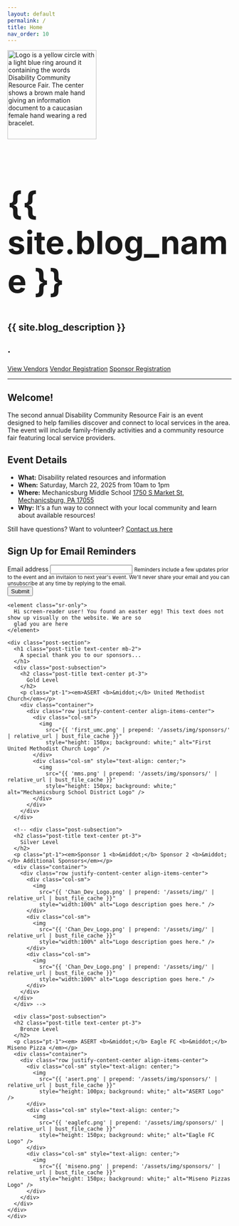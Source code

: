 ```yaml
---
layout: default
permalink: /
title: Home
nav_order: 10
---
```


<div class="header-bar">
  <img src="{{ site.logo | prepend: '/assets/img/' | relative_url | bust_file_cache }}" class="mb-4" style="height:200px" alt="Logo is a yellow circle with a light blue ring around it containing the words Disability Community Resource Fair. The center shows a brown male hand giving an information document to a caucasian female hand wearing a red bracelet."/>
  <h1 style="font-size:4.5rem">{{ site.blog_name }}</h1>
  <h2>{{ site.blog_description }}</h2>
  <h2>
    <a href="https://www.facebook.com/profile.php?id=61553120680095&sfnsn=wa&mibextid=RUbZ1f">
      <i class="fa-brands fa-square-facebook"></i>
    </a> <b>&middot;</b>
    <a href="mailto:disabilityfair@gmail.com"><i class="fa-regular fa-envelope"></i></a>
  </h2>
</div>

<div class="vendor-buttons btn-toolbar justify-content-center my-2">
  <a href="/vendors" class="btn btn-primary">View Vendors</a>
  <a href="/vendor-information" class="btn btn-secondary">Vendor Registration</a>
  <a href="/sponsor-information" class="btn btn-info">Sponsor Registration</a>
</div>

<hr class="mt-0" />
<div class="post">
  <article>
    <div class="post-section">
      <h1 class="post-title text-center">
        Welcome!
      </h1>
      <p>The second annual Disability Community Resource Fair is an event designed to help families discover and connect
        to local services in the area. The event will include family-friendly activities and a community resource fair
        featuring local service providers.</p>
      <h1 class="post-title text-center">Event Details</h1>
      <ul class="list-unstyled">
        <li><b>What:</b> Disability related resources and information</li>
        <li><b>When:</b> Saturday, March 22, 2025 from 10am to 1pm</li>
        <li><b>Where:</b> Mechanicsburg Middle School <a href="https://maps.google.com/?q=1750 S Market St, Mechanicsburg, PA 17055">1750 S Market St, Mechanicsburg, PA 17055</a></li>
        <li><b>Why:</b> It's a fun way to connect with your local community and learn about available resources!</li>
      </ul>
      <p>Still have questions? Want to volunteer? <a href="/contact-us">Contact us here</a></p>
    </div>
    <div class="post-section">
      <h1 id="Email" class="post-title text-center">
        Sign Up for Email Reminders
      </h1>
      <form
      action="https://formcarry.com/s/Y80V8S1AIqX"
      class="formcarryform"
      enctype="multipart/form-data">
        <div class="form-group">
          <label for="email_input">Email address</label>
          <input
            type="email"
            class="form-control"
            id="email_input"
            name="email"
            aria-describedby="emailHelp">
          <input type="hidden" name="purpose" value="Subscription to newsletter">
          <small id="emailHelp" class="form-text text-muted">Reminders include a few updates prior to the event and an invitaion to next year's event. We'll never share your email and you can unsubscribe at any time by replying to the email.</small>
        </div>
        <div class="text-center">
          <button type="submit" class="btn btn-primary mb-4 justify-content-center">Submit</button></div>
      </form>
    </div>
    
    <element class="sr-only">
      Hi screen-reader user! You found an easter egg! This text does not show up visually on the website. We are so
      glad you are here
    </element>  
    
    <div class="post-section">
      <h1 class="post-title text-center mb-2">
        A special thank you to our sponsors...
      </h1>
      <div class="post-subsection">
        <h2 class="post-title text-center pt-3">
          Gold Level
        </h2>
        <p class="pt-1"><em>ASERT <b>&middot;</b> United Methodist Church</em></p>
        <div class="container">
          <div class="row justify-content-center align-items-center">
            <div class="col-sm">
              <img
                src="{{ 'first_umc.png' | prepend: '/assets/img/sponsors/' | relative_url | bust_file_cache }}"
                style="height: 150px; background: white;" alt="First United Methodist Church Logo" />
            </div>
            <div class="col-sm" style="text-align: center;">
              <img
                src="{{ 'mms.png' | prepend: '/assets/img/sponsors/' | relative_url | bust_file_cache }}"
                style="height: 150px; background: white;" alt="Mechanicsburg School District Logo" />
            </div>
          </div>
        </div>
      </div>

      <!-- <div class="post-subsection">
      <h2 class="post-title text-center pt-3">
        Silver Level
      </h2>
      <p class="pt-1"><em>Sponsor 1 <b>&middot;</b> Sponsor 2 <b>&middot;</b> Additional Sponsors</em></p>
      <div class="container">
        <div class="row justify-content-center align-items-center">
          <div class="col-sm">
            <img
              src="{{ 'Chan_Dev_Logo.png' | prepend: '/assets/img/' | relative_url | bust_file_cache }}"
              style="width:100%" alt="Logo description goes here." />
          </div>
          <div class="col-sm">
            <img
              src="{{ 'Chan_Dev_Logo.png' | prepend: '/assets/img/' | relative_url | bust_file_cache }}"
              style="width:100%" alt="Logo description goes here." />
          </div>
          <div class="col-sm">
            <img
              src="{{ 'Chan_Dev_Logo.png' | prepend: '/assets/img/' | relative_url | bust_file_cache }}"
              style="width:100%" alt="Logo description goes here." />
          </div>
        </div>
      </div>
      </div> -->

      <div class="post-subsection">
      <h2 class="post-title text-center pt-3">
        Bronze Level
      </h2>
      <p class="pt-1"><em> ASERT <b>&middot;</b> Eagle FC <b>&middot;</b> Miseno Pizza </em></p>
      <div class="container">
        <div class="row justify-content-center align-items-center">
          <div class="col-sm" style="text-align: center;">
            <img
              src="{{ 'asert.png' | prepend: '/assets/img/sponsors/' | relative_url | bust_file_cache }}"
              style="height: 100px; background: white;" alt="ASERT Logo" />
          </div>
          <div class="col-sm" style="text-align: center;">
            <img
              src="{{ 'eaglefc.png' | prepend: '/assets/img/sponsors/' | relative_url | bust_file_cache }}"
              style="height: 150px; background: white;" alt="Eagle FC Logo" />
          </div>
          <div class="col-sm" style="text-align: center;">
            <img
              src="{{ 'miseno.png' | prepend: '/assets/img/sponsors/' | relative_url | bust_file_cache }}"
              style="height: 150px; background: white;" alt="Miseno Pizzas Logo" />
          </div>
        </div>
      </div>
    </div>
    </div>
  </article>
</div>